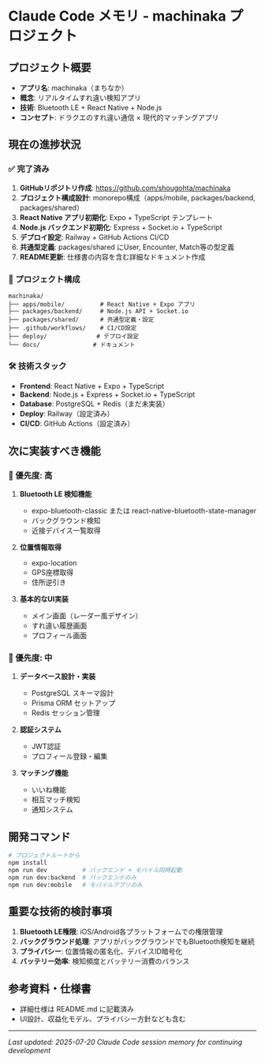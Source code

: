 # Claude Code メモリ - machinaka プロジェクト

## プロジェクト概要
- **アプリ名**: machinaka（まちなか）
- **概念**: リアルタイムすれ違い検知アプリ
- **技術**: Bluetooth LE + React Native + Node.js
- **コンセプト**: ドラクエのすれ違い通信 × 現代的マッチングアプリ

## 現在の進捗状況

### ✅ 完了済み
1. **GitHubリポジトリ作成**: https://github.com/shougohta/machinaka
2. **プロジェクト構成設計**: monorepo構成（apps/mobile, packages/backend, packages/shared）
3. **React Native アプリ初期化**: Expo + TypeScript テンプレート
4. **Node.js バックエンド初期化**: Express + Socket.io + TypeScript
5. **デプロイ設定**: Railway + GitHub Actions CI/CD
6. **共通型定義**: packages/shared にUser, Encounter, Match等の型定義
7. **README更新**: 仕様書の内容を含む詳細なドキュメント作成

### 📁 プロジェクト構成
```
machinaka/
├── apps/mobile/          # React Native + Expo アプリ
├── packages/backend/     # Node.js API + Socket.io
├── packages/shared/      # 共通型定義・設定
├── .github/workflows/    # CI/CD設定
├── deploy/              # デプロイ設定
└── docs/               # ドキュメント
```

### 🛠 技術スタック
- **Frontend**: React Native + Expo + TypeScript
- **Backend**: Node.js + Express + Socket.io + TypeScript  
- **Database**: PostgreSQL + Redis（まだ未実装）
- **Deploy**: Railway（設定済み）
- **CI/CD**: GitHub Actions（設定済み）

## 次に実装すべき機能

### 🎯 優先度: 高
1. **Bluetooth LE 検知機能**
   - expo-bluetooth-classic または react-native-bluetooth-state-manager
   - バックグラウンド検知
   - 近接デバイス一覧取得

2. **位置情報取得**
   - expo-location
   - GPS座標取得
   - 住所逆引き

3. **基本的なUI実装**
   - メイン画面（レーダー風デザイン）
   - すれ違い履歴画面
   - プロフィール画面

### 🎯 優先度: 中
1. **データベース設計・実装**
   - PostgreSQL スキーマ設計
   - Prisma ORM セットアップ
   - Redis セッション管理

2. **認証システム**
   - JWT認証
   - プロフィール登録・編集

3. **マッチング機能**
   - いいね機能
   - 相互マッチ検知
   - 通知システム

## 開発コマンド
```bash
# プロジェクトルートから
npm install
npm run dev          # バックエンド + モバイル同時起動
npm run dev:backend  # バックエンドのみ
npm run dev:mobile   # モバイルアプリのみ
```

## 重要な技術的検討事項
1. **Bluetooth LE権限**: iOS/Android各プラットフォームでの権限管理
2. **バックグラウンド処理**: アプリがバックグラウンドでもBluetooth検知を継続
3. **プライバシー**: 位置情報の匿名化、デバイスID暗号化
4. **バッテリー効率**: 検知頻度とバッテリー消費のバランス

## 参考資料・仕様書
- 詳細仕様は README.md に記載済み
- UI設計、収益化モデル、プライバシー方針なども含む

---
*Last updated: 2025-07-20*
*Claude Code session memory for continuing development*